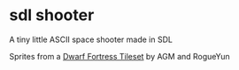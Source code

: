 # sdl shooter
A tiny little ASCII space shooter made in SDL

Sprites from a [Dwarf Fortress Tileset](https://dwarffortresswiki.org/index.php/File:16x16-RogueYun-AgmEdit.png) by AGM and RogueYun
